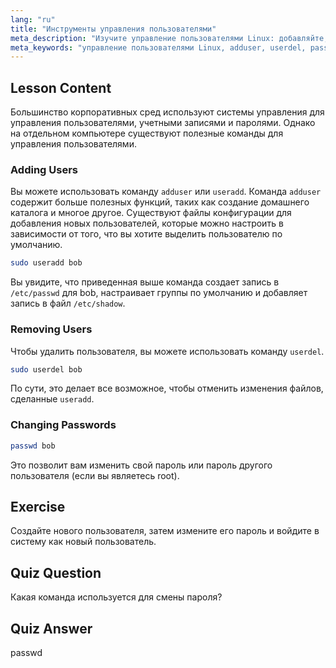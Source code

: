 ```yaml
---
lang: "ru"
title: "Инструменты управления пользователями"
meta_description: "Изучите управление пользователями Linux: добавляйте, удаляйте и изменяйте пароли с помощью команд useradd, userdel и passwd. Начните с этого руководства для начинающих!"
meta_keywords: "управление пользователями Linux, adduser, userdel, passwd, учебник по Linux, Linux для начинающих, учетные записи пользователей, команды Linux"
---
```


## Lesson Content

Большинство корпоративных сред используют системы управления для управления пользователями, учетными записями и паролями. Однако на отдельном компьютере существуют полезные команды для управления пользователями.

### Adding Users

Вы можете использовать команду `adduser` или `useradd`. Команда `adduser` содержит больше полезных функций, таких как создание домашнего каталога и многое другое. Существуют файлы конфигурации для добавления новых пользователей, которые можно настроить в зависимости от того, что вы хотите выделить пользователю по умолчанию.

```bash
sudo useradd bob
```

Вы увидите, что приведенная выше команда создает запись в `/etc/passwd` для bob, настраивает группы по умолчанию и добавляет запись в файл `/etc/shadow`.

### Removing Users

Чтобы удалить пользователя, вы можете использовать команду `userdel`.

```bash
sudo userdel bob
```

По сути, это делает все возможное, чтобы отменить изменения файлов, сделанные `useradd`.

### Changing Passwords

```bash
passwd bob
```

Это позволит вам изменить свой пароль или пароль другого пользователя (если вы являетесь root).

## Exercise

Создайте нового пользователя, затем измените его пароль и войдите в систему как новый пользователь.

## Quiz Question

Какая команда используется для смены пароля?

## Quiz Answer

passwd
